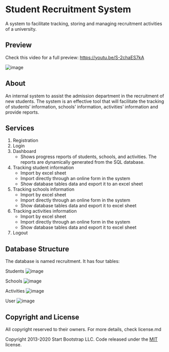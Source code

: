 # Student Recruitment System
A system to facilitate tracking, storing and managing recruitment activities of a university.
## Preview

Check this video for a full preview: https://youtu.be/S-2chaES7kA

![image](https://user-images.githubusercontent.com/47666430/177387360-bf09f747-70bc-4336-91de-2840a6d29c73.png)

## About
An internal system to assist the admission department in the recruitment of new students. The system is an effective tool that will facilitate the tracking of students’ information, schools’ information, activities’ information and provide reports.

## Services

1. Registration
2. Login
3. Dashboard
      - Shows progress reports of students, schools, and activities. The reports are dynamically generated from the SQL database.
4. Tracking student information
      - Import by excel sheet
      - Import directly through an online form in the system
      - Show database tables data and export it to an excel sheet
5. Tracking schools information
      - Import by excel sheet
      - Import directly through an online form in the system
      - Show database tables data and export it to excel sheet
6. Tracking activities information
      - Import by excel sheet
      - Import directly through an online form in the system
      - Show database tables data and export it to excel sheet
7. Logout

## Database Structure

The database is named recruitment. It has four tables:

Students
![image](https://user-images.githubusercontent.com/47666430/177387986-fa3c2207-d984-4164-870d-4e5d0833ed49.png)

Schools
![image](https://user-images.githubusercontent.com/47666430/177388034-b033ea92-27fa-4be0-9f95-b988935defaf.png)

Activities
![image](https://user-images.githubusercontent.com/47666430/177388076-8cb6ea2a-7e9f-459a-88d3-a3cedc806686.png)

User
![image](https://user-images.githubusercontent.com/47666430/177388158-550e55f0-a99b-43b9-9917-29130d8c74dd.png)


## Copyright and License

All copyright reserved to their owners.
For more details, check license.md

Copyright 2013-2020 Start Bootstrap LLC. Code released under the [MIT](https://github.com/StartBootstrap/startbootstrap-resume/blob/gh-pages/LICENSE) license.
